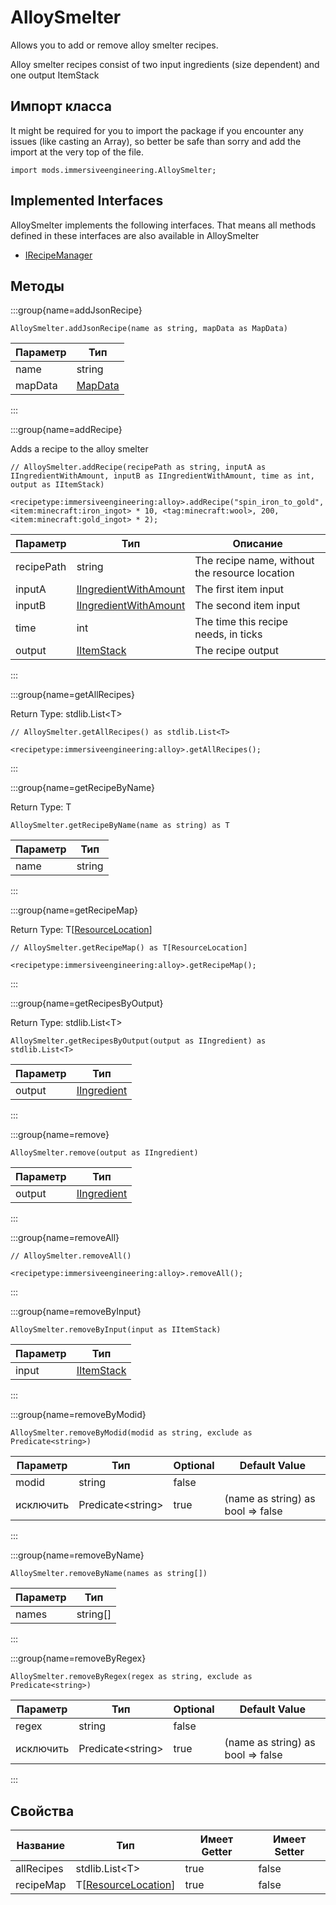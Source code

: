 # AlloySmelter

Allows you to add or remove alloy smelter recipes.

 Alloy smelter recipes consist of two input ingredients (size dependent) and one output ItemStack

## Импорт класса

It might be required for you to import the package if you encounter any issues (like casting an Array), so better be safe than sorry and add the import at the very top of the file.
```zenscript
import mods.immersiveengineering.AlloySmelter;
```


## Implemented Interfaces
AlloySmelter implements the following interfaces. That means all methods defined in these interfaces are also available in AlloySmelter

- [IRecipeManager](/vanilla/api/recipe/manager/IRecipeManager)

## Методы

:::group{name=addJsonRecipe}

```zenscript
AlloySmelter.addJsonRecipe(name as string, mapData as MapData)
```

| Параметр | Тип                                  |
| -------- | ------------------------------------ |
| name     | string                               |
| mapData  | [MapData](/vanilla/api/data/MapData) |


:::

:::group{name=addRecipe}

Adds a recipe to the alloy smelter

```zenscript
// AlloySmelter.addRecipe(recipePath as string, inputA as IIngredientWithAmount, inputB as IIngredientWithAmount, time as int, output as IItemStack)

<recipetype:immersiveengineering:alloy>.addRecipe("spin_iron_to_gold", <item:minecraft:iron_ingot> * 10, <tag:minecraft:wool>, 200, <item:minecraft:gold_ingot> * 2);
```

| Параметр   | Тип                                                                    | Описание                                       |
| ---------- | ---------------------------------------------------------------------- | ---------------------------------------------- |
| recipePath | string                                                                 | The recipe name, without the resource location |
| inputA     | [IIngredientWithAmount](/vanilla/api/ingredient/IIngredientWithAmount) | The first item input                           |
| inputB     | [IIngredientWithAmount](/vanilla/api/ingredient/IIngredientWithAmount) | The second item input                          |
| time       | int                                                                    | The time this recipe needs, in ticks           |
| output     | [IItemStack](/vanilla/api/item/IItemStack)                             | The recipe output                              |


:::

:::group{name=getAllRecipes}

Return Type: stdlib.List&lt;T&gt;

```zenscript
// AlloySmelter.getAllRecipes() as stdlib.List<T>

<recipetype:immersiveengineering:alloy>.getAllRecipes();
```

:::

:::group{name=getRecipeByName}

Return Type: T

```zenscript
AlloySmelter.getRecipeByName(name as string) as T
```

| Параметр | Тип    |
| -------- | ------ |
| name     | string |


:::

:::group{name=getRecipeMap}

Return Type: T[[ResourceLocation](/vanilla/api/resource/ResourceLocation)]

```zenscript
// AlloySmelter.getRecipeMap() as T[ResourceLocation]

<recipetype:immersiveengineering:alloy>.getRecipeMap();
```

:::

:::group{name=getRecipesByOutput}

Return Type: stdlib.List&lt;T&gt;

```zenscript
AlloySmelter.getRecipesByOutput(output as IIngredient) as stdlib.List<T>
```

| Параметр | Тип                                                |
| -------- | -------------------------------------------------- |
| output   | [IIngredient](/vanilla/api/ingredient/IIngredient) |


:::

:::group{name=remove}

```zenscript
AlloySmelter.remove(output as IIngredient)
```

| Параметр | Тип                                                |
| -------- | -------------------------------------------------- |
| output   | [IIngredient](/vanilla/api/ingredient/IIngredient) |


:::

:::group{name=removeAll}

```zenscript
// AlloySmelter.removeAll()

<recipetype:immersiveengineering:alloy>.removeAll();
```

:::

:::group{name=removeByInput}

```zenscript
AlloySmelter.removeByInput(input as IItemStack)
```

| Параметр | Тип                                        |
| -------- | ------------------------------------------ |
| input    | [IItemStack](/vanilla/api/item/IItemStack) |


:::

:::group{name=removeByModid}

```zenscript
AlloySmelter.removeByModid(modid as string, exclude as Predicate<string>)
```

| Параметр  | Тип                                 | Optional | Default Value                     |
| --------- | ----------------------------------- | -------- | --------------------------------- |
| modid     | string                              | false    |                                   |
| исключить | Predicate&lt;string&gt; | true     | (name as string) as bool => false |


:::

:::group{name=removeByName}

```zenscript
AlloySmelter.removeByName(names as string[])
```

| Параметр | Тип      |
| -------- | -------- |
| names    | string[] |


:::

:::group{name=removeByRegex}

```zenscript
AlloySmelter.removeByRegex(regex as string, exclude as Predicate<string>)
```

| Параметр  | Тип                                 | Optional | Default Value                     |
| --------- | ----------------------------------- | -------- | --------------------------------- |
| regex     | string                              | false    |                                   |
| исключить | Predicate&lt;string&gt; | true     | (name as string) as bool => false |


:::


## Свойства

| Название   | Тип                                                           | Имеет Getter | Имеет Setter |
| ---------- | ------------------------------------------------------------- | ------------ | ------------ |
| allRecipes | stdlib.List&lt;T&gt;                              | true         | false        |
| recipeMap  | T[[ResourceLocation](/vanilla/api/resource/ResourceLocation)] | true         | false        |


